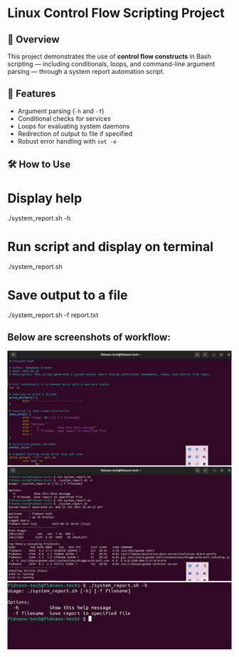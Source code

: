 # Linux Control Flow Scripting Project

## 📌 Overview
This project demonstrates the use of **control flow constructs** in Bash scripting — including conditionals, loops, and command-line argument parsing — through a system report automation script.

## 🔧 Features
- Argument parsing (`-h` and `-f`)
- Conditional checks for services
- Loops for evaluating system daemons
- Redirection of output to file if specified
- Robust error handling with `set -e`

## 🛠️ How to Use


# Display help
./system_report.sh -h

# Run script and display on terminal
./system_report.sh

# Save output to a file
./system_report.sh -f report.txt

## Below are screenshots of workflow:
![script](./img/script_sysreport.png)
![output_run](./img/run_output.png)
![help_section](./img/help_section.png)